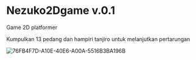 # Nezuko2Dgame v.0.1
Game 2D platformer

Kumpulkan 13 pedang dan hampiri tanjiro untuk melanjutkan pertarungan

![76FB4F7D-A10E-40E6-A00A-5516B3BA196B](https://user-images.githubusercontent.com/46113778/227579827-c0783fae-a283-4683-99af-025d9b6a7120.png)
